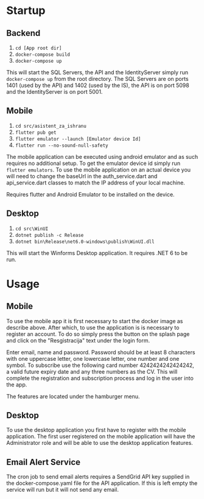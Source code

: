 # Startup
## Backend
1. `cd [App root dir]`
2. `docker-compose build`
3. `docker-compose up`


This will start the SQL Servers, the API and the IdentityServer simply run `docker-compose up` from the root directory. The SQL Servers are on ports 1401 (used by the API) and 1402 (used by the IS), the API is on port 5098 and the IdentityServer is on port 5001. 

## Mobile
1. `cd src/asistent_za_ishranu`
2. `flutter pub get`
3. `flutter emulator --launch [Emulator device Id]`
4. `flutter run --no-sound-null-safety`

The mobile application can be executed using android emulator and as such requires no additional setup. To get the emulator device id simply run `flutter emulators`. To use the mobile application on an actual device you will need to change the baseUrl in the auth_service.dart and api_service.dart classes to match the IP address of your local machine.

Requires flutter and Android Emulator to be installed on the device.

## Desktop
1. `cd src\WinUI`
2. `dotnet publish -c Release`
3. `dotnet bin\Release\net6.0-windows\publish\WinUI.dll`

This will start the Winforms Desktop application. It requires .NET 6 to be run.

# Usage
## Mobile
To use the mobile app it is first necessary to start the docker image as describe above. After which, to use the application is is necessary to register an account. To do so simply press the button on the splash page and click on the "Resgistracija" text under the login form.

Enter email, name and password. Password should be at least 8 characters with one uppercase letter, one lowercase letter, one number and one symbol.
To subscribe use the following card number 4242424242424242, a valid future expiry date and any three numbers as the CV. This will complete the registration and subscription process and log in the user into the app.

The features are located under the hamburger menu.

## Desktop
To use the desktop application you first have to register with the mobile application. The first user registered on the mobile application will have the Administrator role and will be able to use the desktop application features.

## Email Alert Service
The cron job to send email alerts requires a SendGrid API key supplied in the docker-compose.yaml file for the API application. If this is left empty the service will run but it will not send any email.